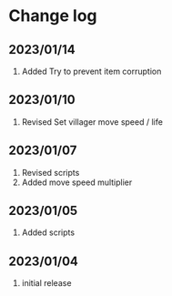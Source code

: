 # Change log

## 2023/01/14
1. Added Try to prevent item corruption

## 2023/01/10
1. Revised Set villager move speed / life

## 2023/01/07
1. Revised scripts
1. Added move speed multiplier

## 2023/01/05
1. Added scripts

## 2023/01/04
1. initial release